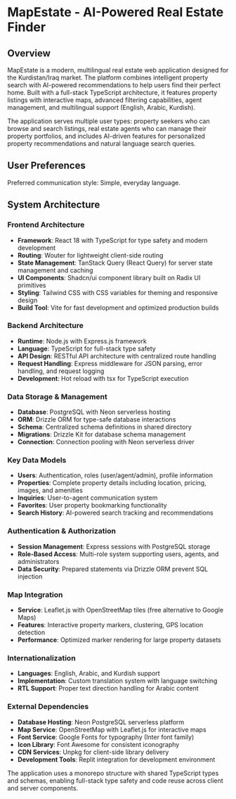 # MapEstate - AI-Powered Real Estate Finder

## Overview

MapEstate is a modern, multilingual real estate web application designed for the Kurdistan/Iraq market. The platform combines intelligent property search with AI-powered recommendations to help users find their perfect home. Built with a full-stack TypeScript architecture, it features property listings with interactive maps, advanced filtering capabilities, agent management, and multilingual support (English, Arabic, Kurdish).

The application serves multiple user types: property seekers who can browse and search listings, real estate agents who can manage their property portfolios, and includes AI-driven features for personalized property recommendations and natural language search queries.

## User Preferences

Preferred communication style: Simple, everyday language.

## System Architecture

### Frontend Architecture
- **Framework**: React 18 with TypeScript for type safety and modern development
- **Routing**: Wouter for lightweight client-side routing
- **State Management**: TanStack Query (React Query) for server state management and caching
- **UI Components**: Shadcn/ui component library built on Radix UI primitives
- **Styling**: Tailwind CSS with CSS variables for theming and responsive design
- **Build Tool**: Vite for fast development and optimized production builds

### Backend Architecture
- **Runtime**: Node.js with Express.js framework
- **Language**: TypeScript for full-stack type safety
- **API Design**: RESTful API architecture with centralized route handling
- **Request Handling**: Express middleware for JSON parsing, error handling, and request logging
- **Development**: Hot reload with tsx for TypeScript execution

### Data Storage & Management
- **Database**: PostgreSQL with Neon serverless hosting
- **ORM**: Drizzle ORM for type-safe database interactions
- **Schema**: Centralized schema definitions in shared directory
- **Migrations**: Drizzle Kit for database schema management
- **Connection**: Connection pooling with Neon serverless driver

### Key Data Models
- **Users**: Authentication, roles (user/agent/admin), profile information
- **Properties**: Complete property details including location, pricing, images, and amenities
- **Inquiries**: User-to-agent communication system
- **Favorites**: User property bookmarking functionality
- **Search History**: AI-powered search tracking and recommendations

### Authentication & Authorization
- **Session Management**: Express sessions with PostgreSQL storage
- **Role-Based Access**: Multi-role system supporting users, agents, and administrators
- **Data Security**: Prepared statements via Drizzle ORM prevent SQL injection

### Map Integration
- **Service**: Leaflet.js with OpenStreetMap tiles (free alternative to Google Maps)
- **Features**: Interactive property markers, clustering, GPS location detection
- **Performance**: Optimized marker rendering for large property datasets

### Internationalization
- **Languages**: English, Arabic, and Kurdish support
- **Implementation**: Custom translation system with language switching
- **RTL Support**: Proper text direction handling for Arabic content

### External Dependencies

- **Database Hosting**: Neon PostgreSQL serverless platform
- **Map Service**: OpenStreetMap with Leaflet.js for interactive maps
- **Font Service**: Google Fonts for typography (Inter font family)
- **Icon Library**: Font Awesome for consistent iconography
- **CDN Services**: Unpkg for client-side library delivery
- **Development Tools**: Replit integration for development environment

The application uses a monorepo structure with shared TypeScript types and schemas, enabling full-stack type safety and code reuse across client and server components.